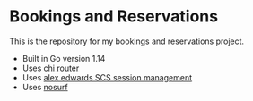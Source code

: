 # Bookings and Reservations

This is the repository for my bookings and reservations project.

- Built in Go version 1.14
- Uses [chi router](github.com/go-chi/chi)
- Uses [alex edwards SCS session management](github.com/alexedwards/scs/v2)
- Uses [nosurf](https://github.com/justinas/nosurf)
